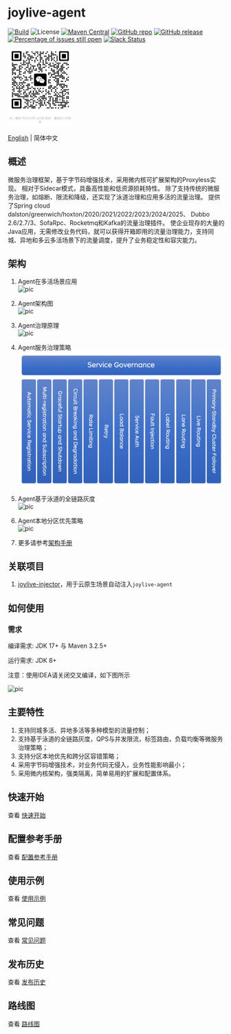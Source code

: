 # joylive-agent

[![Build](https://github.com/jd-opensource/joylive-agent/actions/workflows/build.yml/badge.svg)](https://github.com/jd-opensource/joylive-agent/actions/workflows/build.yml)
![License](https://img.shields.io/github/license/jd-opensource/joylive-agent.svg)
[![Maven Central](https://img.shields.io/maven-central/v/com.jd.live/joylive-agent.svg?label=maven%20central)](https://search.maven.org/search?q=g:com.jd.live)
[![GitHub repo](https://img.shields.io/badge/GitHub-repo-blue)](https://github.com/jd-opensource/joylive-agent)
[![GitHub release](https://img.shields.io/github/release/jd-opensource/joylive-agent.svg)](https://github.com/jd-opensource/joylive-agent/releases)
[![Percentage of issues still open](http://isitmaintained.com/badge/open/jd-opensource/joylive-agent.svg)](http://isitmaintained.com/project/jd-opensource/joylive-agent "Percentage of issues still open")
[![Slack Status](https://img.shields.io/badge/slack-join_chat-white.svg?logo=slack&style=social)](https://joylivehq.slack.com)

<img src="docs/image/weixin.png" title="该二维码有效期截止到2025/10/16" width="150"  />

[English](./README.md) | 简体中文

## 概述

微服务治理框架，基于字节码增强技术，采用微内核可扩展架构的Proxyless实现。
相对于Sidecar模式，具备高性能和低资源损耗特性。
除了支持传统的微服务治理，如熔断、限流和降级，还实现了泳道治理和应用多活的流量治理。
提供了Spring cloud dalston/greenwich/hoxton/2020/2021/2022/2023/2024/2025、 Dubbo 2.6/2.7/3、SofaRpc、Rocketmq和Kafka的流量治理插件。
使企业现存的大量的Java应用，无需修改业务代码，就可以获得开箱即用的流量治理能力，支持同城、异地和多云多活场景下的流量调度，提升了业务稳定性和容灾能力。

## 架构
1. Agent在多活场景应用   
   ![pic](docs/image/architect-0.png)

2. Agent架构图   
   ![pic](docs/image/architect-1.png)

3. Agent治理原理   
   ![pic](docs/image/architect-2.png)

4. Agent服务治理策略
   ![pic](docs/image/architect-6.png)

5. Agent基于泳道的全链路灰度   
   ![pic](docs/image/architect-3.png)

6. Agent本地分区优先策略   
   ![pic](docs/image/architect-4.png)

7. 更多请参考[架构手册](docs/cn/architect.md)

## 关联项目

1. [joylive-injector](https://github.com/jd-opensource/joylive-injector)，用于云原生场景自动注入`joylive-agent`

## 如何使用

### 需求

编译需求: JDK 17+ 与 Maven 3.2.5+

运行需求: JDK 8+

注意：使用IDEA请关闭交叉编译，如下图所示

![pic](docs/image/idea-0.jpg)


## 主要特性

1. 支持同城多活、异地多活等多种模型的流量控制；
2. 支持基于泳道的全链路灰度，QPS与并发限流，标签路由，负载均衡等微服务治理策略；
3. 支持分区本地优先和跨分区容错策略；
4. 采用字节码增强技术，对业务代码无侵入，业务性能影响最小；
5. 采用微内核架构，强类隔离，简单易用的扩展和配置体系。

## 快速开始

查看 [快速开始](./docs/cn/quickstart.md)

## 配置参考手册

查看 [配置参考手册](./docs/cn/config.md)

## 使用示例

查看 [使用示例](./docs/cn/example.md)

## 常见问题

查看 [常见问题](./docs/cn/qa.md)

## 发布历史

查看 [发布历史](./RELEASE-zh.md)

## 路线图

查看 [路线图](./docs/cn/roadmap.md)
